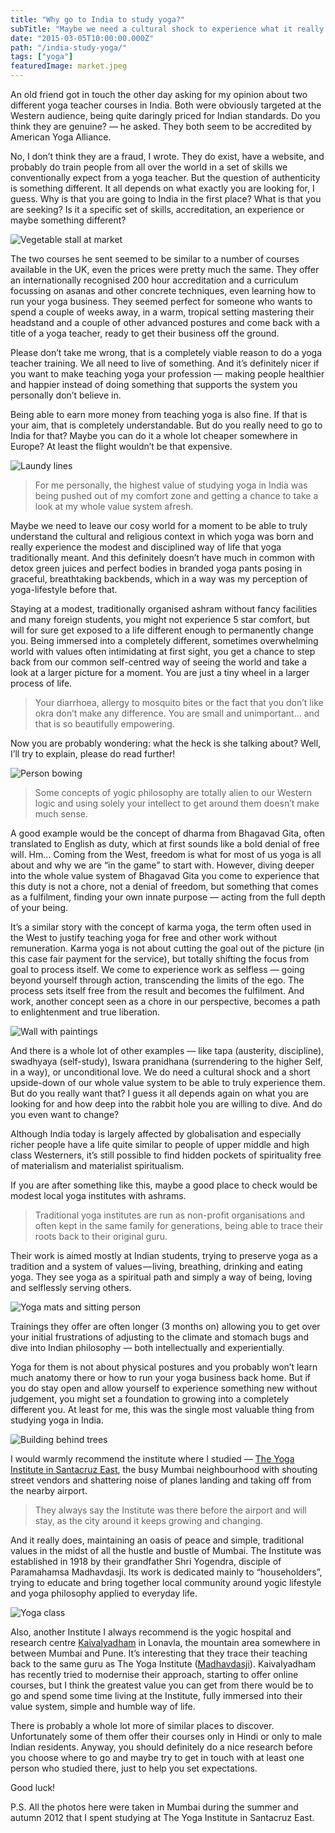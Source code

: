 ```yaml
---
title: "Why go to India to study yoga?"
subTitle: "Maybe we need a cultural shock to experience what it really means to live yoga"
date: "2015-03-05T10:00:00.000Z"
path: "/india-study-yoga/"
tags: ["yoga"]
featuredImage: market.jpeg
---
```


An old friend got in touch the other day asking for my opinion about two different yoga teacher courses in India. Both were obviously targeted at the Western audience, being quite daringly priced for Indian standards. Do you think they are genuine? — he asked. They both seem to be accredited by American Yoga Alliance.

No, I don’t think they are a fraud, I wrote. They do exist, have a website, and probably do train people from all over the world in a set of skills we conventionally expect from a yoga teacher. But the question of authenticity is something different. It all depends on what exactly you are looking for, I guess. Why is that you are going to India in the first place? What is that you are seeking? Is it a specific set of skills, accreditation, an experience or maybe something different?

![Vegetable stall at market](market.jpeg)

The two courses he sent seemed to be similar to a number of courses available in the UK, even the prices were pretty much the same. They offer an internationally recognised 200 hour accreditation and a curriculum focussing on asanas and other concrete techniques, even learning how to run your yoga business. They seemed perfect for someone who wants to spend a couple of weeks away, in a warm, tropical setting mastering their headstand and a couple of other advanced postures and come back with a title of a yoga teacher, ready to get their business off the ground.

Please don’t take me wrong, that is a completely viable reason to do a yoga teacher training. We all need to live of something. And it’s definitely nicer if you want to make teaching yoga your profession — making people healthier and happier instead of doing something that supports the system you personally don’t believe in.

Being able to earn more money from teaching yoga is also fine. If that is your aim, that is completely understandable. But do you really need to go to India for that? Maybe you can do it a whole lot cheaper somewhere in Europe? At least the flight wouldn’t be that expensive.

![Laundy lines](laundry.jpeg)

> For me personally, the highest value of studying yoga in India was being pushed out of my comfort zone and getting a chance to take a look at my whole value system afresh.

Maybe we need to leave our cosy world for a moment to be able to truly understand the cultural and religious context in which yoga was born and really experience the modest and disciplined way of life that yoga traditionally meant. And this definitely doesn’t have much in common with detox green juices and perfect bodies in branded yoga pants posing in graceful, breathtaking backbends, which in a way was my perception of yoga-lifestyle before that.

Staying at a modest, traditionally organised ashram without fancy facilities and many foreign students, you might not experience 5 star comfort, but will for sure get exposed to a life different enough to permanently change you. Being immersed into a completely different, sometimes overwhelming world with values often intimidating at first sight, you get a chance to step back from our common self-centred way of seeing the world and take a look at a larger picture for a moment. You are just a tiny wheel in a larger process of life.

> Your diarrhoea, allergy to mosquito bites or the fact that you don’t like okra don’t make any difference. You are small and unimportant… and that is so beautifully empowering.

Now you are probably wondering: what the heck is she talking about? Well, I’ll try to explain, please do read further!

![Person bowing](bow.jpeg)

> Some concepts of yogic philosophy are totally alien to our Western logic and using solely your intellect to get around them doesn’t make much sense.

A good example would be the concept of dharma from Bhagavad Gita, often translated to English as duty, which at first sounds like a bold denial of free will. Hm… Coming from the West, freedom is what for most of us yoga is all about and why we are “in the game” to start with. However, diving deeper into the whole value system of Bhagavad Gita you come to experience that this duty is not a chore, not a denial of freedom, but something that comes as a fulfilment, finding your own innate purpose — acting from the full depth of your being.

It’s a similar story with the concept of karma yoga, the term often used in the West to justify teaching yoga for free and other work without remuneration. Karma yoga is not about cutting the goal out of the picture (in this case fair payment for the service), but totally shifting the focus from goal to process itself. We come to experience work as selfless — going beyond yourself through action, transcending the limits of the ego. The process sets itself free from the result and becomes the fulfilment. And work, another concept seen as a chore in our perspective, becomes a path to enlightenment and true liberation.

![Wall with paintings](wall.jpeg)

And there is a whole lot of other examples — like tapa (austerity, discipline), swadhyaya (self-study), Iswara pranidhana (surrendering to the higher Self, in a way), or unconditional love. We do need a cultural shock and a short upside-down of our whole value system to be able to truly experience them. But do you really want that? I guess it all depends again on what you are looking for and how deep into the rabbit hole you are willing to dive. And do you even want to change?

Although India today is largely affected by globalisation and especially richer people have a life quite similar to people of upper middle and high class Westerners, it’s still possible to find hidden pockets of spirituality free of materialism and materialist spiritualism.

If you are after something like this, maybe a good place to check would be modest local yoga institutes with ashrams.

> Traditional yoga institutes are run as non-profit organisations and often kept in the same family for generations, being able to trace their roots back to their original guru.

Their work is aimed mostly at Indian students, trying to preserve yoga as a tradition and a system of values — living, breathing, drinking and eating yoga. They see yoga as a spiritual path and simply a way of being, loving and selflessly serving others.

![Yoga mats and sitting person](mats.jpeg)

Trainings they offer are often longer (3 months on) allowing you to get over your initial frustrations of adjusting to the climate and stomach bugs and dive into Indian philosophy — both intellectually and experientially.

Yoga for them is not about physical postures and you probably won’t learn much anatomy there or how to run your yoga business back home. But if you do stay open and allow yourself to experience something new without judgement, you might set a foundation to growing into a completely different you. At least for me, this was the single most valuable thing from studying yoga in India.

![Building behind trees](building.jpeg)

I would warmly recommend the institute where I studied — [The Yoga Institute in Santacruz East](http://theyogainstitute.org/), the busy Mumbai neighbourhood with shouting street vendors and shattering noise of planes landing and taking off from the nearby airport.

> They always say the Institute was there before the airport and will stay, as the city around it keeps growing and changing.

And it really does, maintaining an oasis of peace and simple, traditional values in the midst of all the hustle and bustle of Mumbai. The Institute was established in 1918 by their grandfather Shri Yogendra, disciple of Paramahamsa Madhavdasji. Its work is dedicated mainly to “householders”, trying to educate and bring together local community around yogic lifestyle and yoga philosophy applied to everyday life.

![Yoga class](yoga-class.jpeg)

Also, another Institute I always recommend is the yogic hospital and research centre [Kaivalyadham](http://kdham.com/) in Lonavla, the mountain area somewhere in between Mumbai and Pune. It’s interesting that they trace their teaching back to the same guru as The Yoga Institute ([Madhavdasji](http://www.yogadhama.com/ecole-yoga/?The-KAIVALYADHAMA-Centre&lang=en)). Kaivalyadham has recently tried to modernise their approach, starting to offer online courses, but I think the greatest value you can get from there would be to go and spend some time living at the Institute, fully immersed into their value system, simple and humble way of life.

There is probably a whole lot more of similar places to discover. Unfortunately some of them offer their courses only in Hindi or only to male Indian residents. Anyway, you should definitely do a nice research before you choose where to go and maybe try to get in touch with at least one person who studied there, just to help you set expectations.

Good luck!

P.S. All the photos here were taken in Mumbai during the summer and autumn 2012 that I spent studying at The Yoga Institute in Santacruz East.
